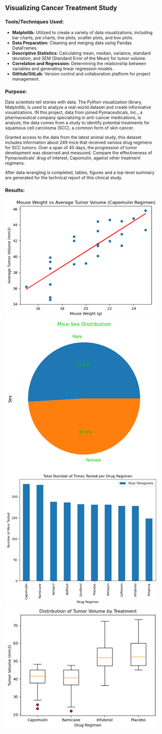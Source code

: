 ## Visualizing Cancer Treatment Study

### __Tools/Techniques Used:__
- __Matplotlib:__ Utilized to create a variety of data visualizations, including bar charts, pie charts, line plots, scatter plots, and box plots.
- __Data Preparation:__ Cleaning and merging data using Pandas DataFrames.
- __Descriptive Statistics:__ Calculating mean, median, variance, standard deviation, and SEM (Standard Error of the Mean) for tumor volume.
- __Correlation and Regression:__ Determining the relationship between variables and generating linear regression models.
- __GitHub/GitLab:__ Version control and collaboration platform for project management.
  
### __Purpose:__
Data scientists tell stories with data. The Python visualization library, Matplotlib, is used to analyze a real-world dataset and create informative visualizations. IN this project, data from joined Pymaceuticals, Inc., a pharmaceutical company specializing in anti-cancer medications, is analyze; the data comes from a study to identify potential treatments for squamous cell carcinoma (SCC), a common form of skin cancer.

Granted access to the data from the latest animal study, this dataset includes information about 249 mice that received various drug regimens for SCC tumors. Over a span of 45 days, the progression of tumor development was observed and measured. Compare the effectiveness of Pymaceuticals’ drug of interest, Capomulin, against other treatment regimens.

After data wrangling is completed, tables, figures and a top-level summary are generated for the technical report of this clinical study.

### __Results:__
![Linear Regression](https://github.com/robert-z-lehr/Visualizing-Cancer-Treatment-Study-Results-with-Matplotlib/blob/main/images/linear-regression-tumor-weight.png)
![Mice Sex Distribution](https://github.com/robert-z-lehr/Visualizing-Cancer-Treatment-Study-Results-with-Matplotlib/blob/main/images/mice-sex-distribution.png)
![Times Tested](https://github.com/robert-z-lehr/Visualizing-Cancer-Treatment-Study-Results-with-Matplotlib/blob/main/images/times-tested-per-regimen.png)
![Tumor Volume Distribution Boxplot](https://github.com/robert-z-lehr/Visualizing-Cancer-Treatment-Study-Results-with-Matplotlib/blob/main/images/tumor-volume-distribution.png)
